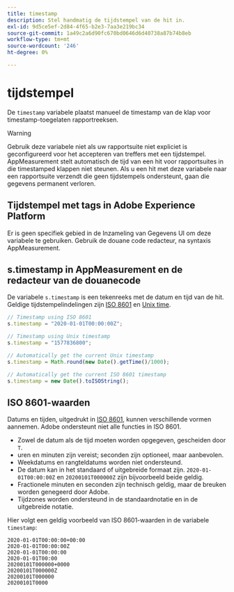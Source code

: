 ```yaml
---
title: timestamp
description: Stel handmatig de tijdstempel van de hit in.
exl-id: 9d5ce5ef-2d84-4f65-b2e3-7aa3e219bc34
source-git-commit: 1a49c2a6d90fc670bd0646d6d40738a87b74b8eb
workflow-type: tm+mt
source-wordcount: '246'
ht-degree: 0%

---
```


# tijdstempel

De `timestamp` variabele plaatst manueel de timestamp van de klap voor timestamp-toegelaten rapportreeksen.

>[!WARNING]
>
>Gebruik deze variabele niet als uw rapportsuite niet expliciet is geconfigureerd voor het accepteren van treffers met een tijdstempel. AppMeasurement stelt automatisch de tijd van een hit voor rapportsuites in die timestamped klappen niet steunen. Als u een hit met deze variabele naar een rapportsuite verzendt die geen tijdstempels ondersteunt, gaan die gegevens permanent verloren.

## Tijdstempel met tags in Adobe Experience Platform

Er is geen specifiek gebied in de Inzameling van Gegevens UI om deze variabele te gebruiken. Gebruik de douane code redacteur, na syntaxis AppMeasurement.

## s.timestamp in AppMeasurement en de redacteur van de douanecode

De variabele `s.timestamp` is een tekenreeks met de datum en tijd van de hit. Geldige tijdstempelindelingen zijn [ISO 8601](https://en.wikipedia.org/wiki/ISO_8601) en [Unix time](https://en.wikipedia.org/wiki/Unix_time).

```js
// Timestamp using ISO 8601
s.timestamp = "2020-01-01T00:00:00Z";

// Timestamp using Unix timestamp
s.timestamp = "1577836800";

// Automatically get the current Unix timestamp
s.timestamp = Math.round(new Date().getTime()/1000);

// Automatically get the current ISO 8601 timestamp
s.timestamp = new Date().toISOString();
```

## ISO 8601-waarden

Datums en tijden, uitgedrukt in [ISO 8601](https://en.wikipedia.org/wiki/ISO_8601), kunnen verschillende vormen aannemen. Adobe ondersteunt niet alle functies in ISO 8601.

* Zowel de datum als de tijd moeten worden opgegeven, gescheiden door `T`.
* uren en minuten zijn vereist; seconden zijn optioneel, maar aanbevolen.
* Weekdatums en rangteldatums worden niet ondersteund.
* De datum kan in het standaard of uitgebreide formaat zijn. `2020-01-01T00:00:00Z` en `20200101T000000Z` zijn bijvoorbeeld beide geldig.
* Fractionele minuten en seconden zijn technisch geldig, maar de breuken worden genegeerd door Adobe.
* Tijdzones worden ondersteund in de standaardnotatie en in de uitgebreide notatie.

Hier volgt een geldig voorbeeld van ISO 8601-waarden in de variabele `timestamp`:

```text
2020-01-01T00:00:00+00:00
2020-01-01T00:00:00Z
2020-01-01T00:00:00
2020-01-01T00:00
20200101T000000+0000
20200101T000000Z
20200101T000000
20200101T0000
```
